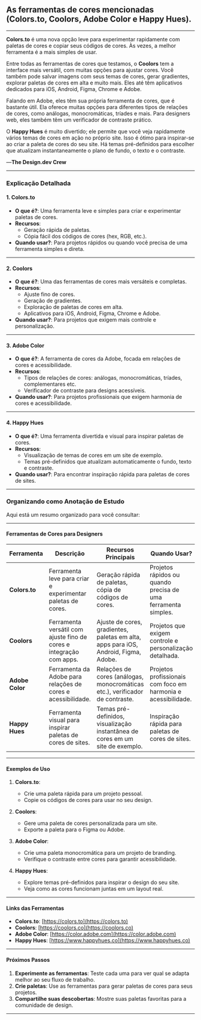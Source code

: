 ## As ferramentas de cores mencionadas (**Colors.to**, **Coolors**, **Adobe Color** e **Happy Hues**). 

---

**Colors.to** é uma nova opção leve para experimentar rapidamente com paletas de cores e copiar seus códigos de cores. Às vezes, a melhor ferramenta é a mais simples de usar.

Entre todas as ferramentas de cores que testamos, o **Coolors** tem a interface mais versátil, com muitas opções para ajustar cores. Você também pode salvar imagens com seus temas de cores, gerar gradientes, explorar paletas de cores em alta e muito mais. Eles até têm aplicativos dedicados para iOS, Android, Figma, Chrome e Adobe.

Falando em Adobe, eles têm sua própria ferramenta de cores, que é bastante útil. Ela oferece muitas opções para diferentes tipos de relações de cores, como análogas, monocromáticas, tríades e mais. Para designers web, eles também têm um verificador de contraste prático.

O **Happy Hues** é muito divertido; ele permite que você veja rapidamente vários temas de cores em ação no próprio site. Isso é ótimo para inspirar-se ao criar a paleta de cores do seu site. Há temas pré-definidos para escolher que atualizam instantaneamente o plano de fundo, o texto e o contraste.

—**The Design.dev Crew**

---

### **Explicação Detalhada**

#### **1. Colors.to**
- **O que é?**: Uma ferramenta leve e simples para criar e experimentar paletas de cores.
- **Recursos**:
  - Geração rápida de paletas.
  - Cópia fácil dos códigos de cores (hex, RGB, etc.).
- **Quando usar?**: Para projetos rápidos ou quando você precisa de uma ferramenta simples e direta.

---

#### **2. Coolors**
- **O que é?**: Uma das ferramentas de cores mais versáteis e completas.
- **Recursos**:
  - Ajuste fino de cores.
  - Geração de gradientes.
  - Exploração de paletas de cores em alta.
  - Aplicativos para iOS, Android, Figma, Chrome e Adobe.
- **Quando usar?**: Para projetos que exigem mais controle e personalização.

---

#### **3. Adobe Color**
- **O que é?**: A ferramenta de cores da Adobe, focada em relações de cores e acessibilidade.
- **Recursos**:
  - Tipos de relações de cores: análogas, monocromáticas, tríades, complementares etc.
  - Verificador de contraste para designs acessíveis.
- **Quando usar?**: Para projetos profissionais que exigem harmonia de cores e acessibilidade.

---

#### **4. Happy Hues**
- **O que é?**: Uma ferramenta divertida e visual para inspirar paletas de cores.
- **Recursos**:
  - Visualização de temas de cores em um site de exemplo.
  - Temas pré-definidos que atualizam automaticamente o fundo, texto e contraste.
- **Quando usar?**: Para encontrar inspiração rápida para paletas de cores de sites.

---

### **Organizando como Anotação de Estudo**

Aqui está um resumo organizado para você consultar:

---

#### **Ferramentas de Cores para Designers**

| **Ferramenta**   | **Descrição**                                                                 | **Recursos Principais**                                                                 | **Quando Usar?**                                                                 |
|-------------------|-------------------------------------------------------------------------------|-----------------------------------------------------------------------------------------|----------------------------------------------------------------------------------|
| **Colors.to**     | Ferramenta leve para criar e experimentar paletas de cores.                   | Geração rápida de paletas, cópia de códigos de cores.                                   | Projetos rápidos ou quando precisa de uma ferramenta simples.                    |
| **Coolors**       | Ferramenta versátil com ajuste fino de cores e integração com apps.           | Ajuste de cores, gradientes, paletas em alta, apps para iOS, Android, Figma, Adobe.     | Projetos que exigem controle e personalização detalhada.                         |
| **Adobe Color**   | Ferramenta da Adobe para relações de cores e acessibilidade.                  | Relações de cores (análogas, monocromáticas etc.), verificador de contraste.            | Projetos profissionais com foco em harmonia e acessibilidade.                    |
| **Happy Hues**    | Ferramenta visual para inspirar paletas de cores de sites.                    | Temas pré-definidos, visualização instantânea de cores em um site de exemplo.           | Inspiração rápida para paletas de cores de sites.                                |

---

#### **Exemplos de Uso**
1. **Colors.to**:
   - Crie uma paleta rápida para um projeto pessoal.
   - Copie os códigos de cores para usar no seu design.

2. **Coolors**:
   - Gere uma paleta de cores personalizada para um site.
   - Exporte a paleta para o Figma ou Adobe.

3. **Adobe Color**:
   - Crie uma paleta monocromática para um projeto de branding.
   - Verifique o contraste entre cores para garantir acessibilidade.

4. **Happy Hues**:
   - Explore temas pré-definidos para inspirar o design do seu site.
   - Veja como as cores funcionam juntas em um layout real.

---

#### **Links das Ferramentas**
- **Colors.to**: [https://colors.to](https://colors.to)
- **Coolors**: [https://coolors.co](https://coolors.co)
- **Adobe Color**: [https://color.adobe.com](https://color.adobe.com)
- **Happy Hues**: [https://www.happyhues.co](https://www.happyhues.co)

---

#### **Próximos Passos**
1. **Experimente as ferramentas**: Teste cada uma para ver qual se adapta melhor ao seu fluxo de trabalho.
2. **Crie paletas**: Use as ferramentas para gerar paletas de cores para seus projetos.
3. **Compartilhe suas descobertas**: Mostre suas paletas favoritas para a comunidade de design.

---

